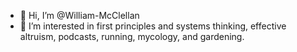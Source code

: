 - 👋 Hi, I’m @William-McClellan
- 👀 I’m interested in first principles and systems thinking, effective altruism, podcasts, running, mycology, and gardening.


<!---
William-McClellan/William-McClellan is a ✨ special ✨ repository because its `README.md` (this file) appears on your GitHub profile.
You can click the Preview link to take a look at your changes.
--->
